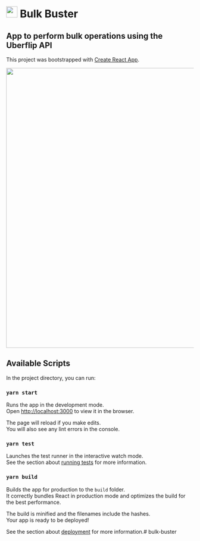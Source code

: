 # <img src="https://flipbot.uberflip.com/flipbot-app-logo.png" height="30"> Bulk Buster

## App to perform bulk operations using the Uberflip API

This project was bootstrapped with [Create React App](https://github.com/facebook/create-react-app).

<img src="https://github.com/uberflip/bulk-buster/blob/master/preview.png" height="750">


## Available Scripts

In the project directory, you can run:

### `yarn start`

Runs the app in the development mode.<br />
Open [http://localhost:3000](http://localhost:3000) to view it in the browser.

The page will reload if you make edits.<br />
You will also see any lint errors in the console.

### `yarn test`

Launches the test runner in the interactive watch mode.<br />
See the section about [running tests](https://facebook.github.io/create-react-app/docs/running-tests) for more information.

### `yarn build`

Builds the app for production to the `build` folder.<br />
It correctly bundles React in production mode and optimizes the build for the best performance.

The build is minified and the filenames include the hashes.<br />
Your app is ready to be deployed!

See the section about [deployment](https://facebook.github.io/create-react-app/docs/deployment) for more information.# bulk-buster
